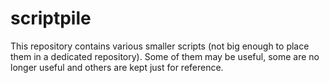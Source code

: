 # scriptpile

This repository contains various smaller scripts (not big enough to place them
in a dedicated repository). Some of them may be useful, some are no longer
useful and others are kept just for reference.
